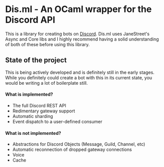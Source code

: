 # Dis.ml - An OCaml wrapper for the Discord API

This is a library for creating bots on [Discord](https://discordapp.com/). Dis.ml uses JaneStreet's Async and Core libs and I highly recommend having a solid understanding of both of these before using this library.

## State of the project
This is being actively developed and is definitely still in the early stages. While you definitely could create a bot with this in its current state, you would be writing a lot of boilerplate still.

#### What is implemented?
* The full Discord REST API
* Redimentary gateway support
* Automatic sharding
* Event dispatch to a user-defined consumer

#### What is not implemented?
* Abstractions for Discord Objects (Message, Guild, Channel, etc)
* Automatic reconnection of dropped gateway connections
* Voice
* Cache